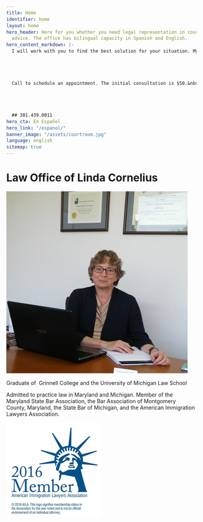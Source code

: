 ```yaml
---
title: Home
identifier: home
layout: home
hero_header: Here for you whether you need legal representation in court, or legal
  advice. The office has bilingual capacity in Spanish and English.
hero_content_markdown: |-
  I will work with you to find the best solution for your situation. My goal is to provide affordable, effective legal representation. Consultations are by appointment.&nbsp;




  Call to schedule an appointment. The initial consultation is $50.&nbsp;




  ## 301.439.0011
hero_cta: En Español
hero_link: "/espanol/"
banner_image: "/assets/courtroom.jpg"
language: english
sitemap: true
---
```


# Law Office of Linda Cornelius

![Linda Cornelius](/assets/lindacornelius.jpg)

Graduate of  Grinnell College and the University of Michigan Law School

Admitted to practice law in Maryland and Michigan. Member of the Maryland State Bar Association, the Bar Association of Montgomery County, Maryland, the State Bar of Michigan, and the American Immigration Lawyers Association.

![American Immigration Lawyers Association](/assets/aila.jpg)